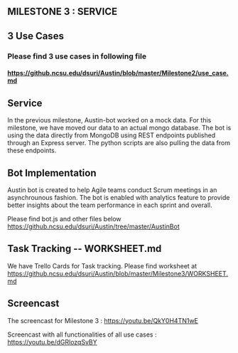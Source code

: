 ## MILESTONE 3 : SERVICE


## 3 Use Cases

### Please find 3 use cases in following file
#### https://github.ncsu.edu/dsuri/Austin/blob/master/Milestone2/use_case.md

## Service

  In the previous milestone, Austin-bot worked on a mock data. For this milestone, we have moved our data to an actual mongo database. The bot is using the data directly from MongoDB using REST endpoints published through an Express server.
  The python scripts are also pulling the data from these endpoints. 


## Bot Implementation

  Austin bot is created to help Agile teams conduct Scrum meetings in an asynchrounous fashion. The bot is enabled with analytics feature to provide better insights about the team performance in each sprint and overall.
  
  Please find bot.js and other files below
  https://github.ncsu.edu/dsuri/Austin/tree/master/AustinBot



## Task Tracking -- WORKSHEET.md

  We have Trello Cards for Task tracking.
  Please find worksheet at https://github.ncsu.edu/dsuri/Austin/blob/master/Milestone3/WORKSHEET.md

## Screencast

  The screencast for Milestone 3 : https://youtu.be/QkY0H4TN1wE
  
  Screencast with all functionalities of all use cases : https://youtu.be/dGRlozqSvBY
  
  
